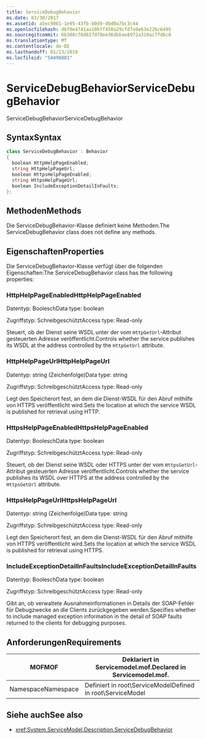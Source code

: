 ```yaml
---
title: ServiceDebugBehavior
ms.date: 03/30/2017
ms.assetid: a5ec9061-1e95-43fb-b0d9-dbd0a7bc3c44
ms.openlocfilehash: d6f0e4741aa10bff450a29cfd7a9e63e226c6495
ms.sourcegitcommit: 6b308cf6d627d78ee36dbbae8972a310ac7fd6c8
ms.translationtype: MT
ms.contentlocale: de-DE
ms.lasthandoff: 01/23/2019
ms.locfileid: "54498881"
---
```

# <a name="servicedebugbehavior"></a><span data-ttu-id="2209c-102">ServiceDebugBehavior</span><span class="sxs-lookup"><span data-stu-id="2209c-102">ServiceDebugBehavior</span></span>
<span data-ttu-id="2209c-103">ServiceDebugBehavior</span><span class="sxs-lookup"><span data-stu-id="2209c-103">ServiceDebugBehavior</span></span>  
  
## <a name="syntax"></a><span data-ttu-id="2209c-104">Syntax</span><span class="sxs-lookup"><span data-stu-id="2209c-104">Syntax</span></span>  
  
```csharp
class ServiceDebugBehavior : Behavior  
{  
  boolean HttpHelpPageEnabled;  
  string HttpHelpPageUrl;  
  boolean HttpsHelpPageEnabled;  
  string HttpsHelpPageUrl;  
  boolean IncludeExceptionDetailInFaults;  
};  
```  
  
## <a name="methods"></a><span data-ttu-id="2209c-105">Methoden</span><span class="sxs-lookup"><span data-stu-id="2209c-105">Methods</span></span>  
 <span data-ttu-id="2209c-106">Die ServiceDebugBehavior-Klasse definiert keine Methoden.</span><span class="sxs-lookup"><span data-stu-id="2209c-106">The ServiceDebugBehavior class does not define any methods.</span></span>  
  
## <a name="properties"></a><span data-ttu-id="2209c-107">Eigenschaften</span><span class="sxs-lookup"><span data-stu-id="2209c-107">Properties</span></span>  
 <span data-ttu-id="2209c-108">Die ServiceDebugBehavior-Klasse verfügt über die folgenden Eigenschaften:</span><span class="sxs-lookup"><span data-stu-id="2209c-108">The ServiceDebugBehavior class has the following properties:</span></span>  
  
### <a name="httphelppageenabled"></a><span data-ttu-id="2209c-109">HttpHelpPageEnabled</span><span class="sxs-lookup"><span data-stu-id="2209c-109">HttpHelpPageEnabled</span></span>  
 <span data-ttu-id="2209c-110">Datentyp: Boolesch</span><span class="sxs-lookup"><span data-stu-id="2209c-110">Data type: boolean</span></span>  
  
 <span data-ttu-id="2209c-111">Zugriffstyp: Schreibgeschützt</span><span class="sxs-lookup"><span data-stu-id="2209c-111">Access type: Read-only</span></span>  
  
 <span data-ttu-id="2209c-112">Steuert, ob der Dienst seine WSDL unter der vom `HttpGetUrl`-Attribut gesteuerten Adresse veröffentlicht.</span><span class="sxs-lookup"><span data-stu-id="2209c-112">Controls whether the service publishes its WSDL at the address controlled by the `HttpGetUrl` attribute.</span></span>  
  
### <a name="httphelppageurl"></a><span data-ttu-id="2209c-113">HttpHelpPageUrl</span><span class="sxs-lookup"><span data-stu-id="2209c-113">HttpHelpPageUrl</span></span>  
 <span data-ttu-id="2209c-114">Datentyp: string (Zeichenfolge)</span><span class="sxs-lookup"><span data-stu-id="2209c-114">Data type: string</span></span>  
  
 <span data-ttu-id="2209c-115">Zugriffstyp: Schreibgeschützt</span><span class="sxs-lookup"><span data-stu-id="2209c-115">Access type: Read-only</span></span>  
  
 <span data-ttu-id="2209c-116">Legt den Speicherort fest, an dem die Dienst-WSDL für den Abruf mithilfe von HTTPS veröffentlicht wird.</span><span class="sxs-lookup"><span data-stu-id="2209c-116">Sets the location at which the service WSDL is published for retrieval using HTTP.</span></span>  
  
### <a name="httpshelppageenabled"></a><span data-ttu-id="2209c-117">HttpsHelpPageEnabled</span><span class="sxs-lookup"><span data-stu-id="2209c-117">HttpsHelpPageEnabled</span></span>  
 <span data-ttu-id="2209c-118">Datentyp: Boolesch</span><span class="sxs-lookup"><span data-stu-id="2209c-118">Data type: boolean</span></span>  
  
 <span data-ttu-id="2209c-119">Zugriffstyp: Schreibgeschützt</span><span class="sxs-lookup"><span data-stu-id="2209c-119">Access type: Read-only</span></span>  
  
 <span data-ttu-id="2209c-120">Steuert, ob der Dienst seine WSDL oder HTTPS unter der vom `HttpsGetUrl`-Attribut gesteuerten Adresse veröffentlicht.</span><span class="sxs-lookup"><span data-stu-id="2209c-120">Controls whether the service publishes its WSDL over HTTPS at the address controlled by the `HttpsGetUrl` attribute.</span></span>  
  
### <a name="httpshelppageurl"></a><span data-ttu-id="2209c-121">HttpsHelpPageUrl</span><span class="sxs-lookup"><span data-stu-id="2209c-121">HttpsHelpPageUrl</span></span>  
 <span data-ttu-id="2209c-122">Datentyp: string (Zeichenfolge)</span><span class="sxs-lookup"><span data-stu-id="2209c-122">Data type: string</span></span>  
  
 <span data-ttu-id="2209c-123">Zugriffstyp: Schreibgeschützt</span><span class="sxs-lookup"><span data-stu-id="2209c-123">Access type: Read-only</span></span>  
  
 <span data-ttu-id="2209c-124">Legt den Speicherort fest, an dem die Dienst-WSDL für den Abruf mithilfe von HTTPS veröffentlicht wird.</span><span class="sxs-lookup"><span data-stu-id="2209c-124">Sets the location at which the service WSDL is published for retrieval using HTTPS.</span></span>  
  
### <a name="includeexceptiondetailinfaults"></a><span data-ttu-id="2209c-125">IncludeExceptionDetailInFaults</span><span class="sxs-lookup"><span data-stu-id="2209c-125">IncludeExceptionDetailInFaults</span></span>  
 <span data-ttu-id="2209c-126">Datentyp: Boolesch</span><span class="sxs-lookup"><span data-stu-id="2209c-126">Data type: boolean</span></span>  
  
 <span data-ttu-id="2209c-127">Zugriffstyp: Schreibgeschützt</span><span class="sxs-lookup"><span data-stu-id="2209c-127">Access type: Read-only</span></span>  
  
 <span data-ttu-id="2209c-128">Gibt an, ob verwaltete Ausnahmeinformationen in Details der SOAP-Fehler für Debugzwecke an die Clients zurückgegeben werden.</span><span class="sxs-lookup"><span data-stu-id="2209c-128">Specifies whether to include managed exception information in the detail of SOAP faults returned to the clients for debugging purposes.</span></span>  
  
## <a name="requirements"></a><span data-ttu-id="2209c-129">Anforderungen</span><span class="sxs-lookup"><span data-stu-id="2209c-129">Requirements</span></span>  
  
|<span data-ttu-id="2209c-130">MOF</span><span class="sxs-lookup"><span data-stu-id="2209c-130">MOF</span></span>|<span data-ttu-id="2209c-131">Deklariert in Servicemodel.mof.</span><span class="sxs-lookup"><span data-stu-id="2209c-131">Declared in Servicemodel.mof.</span></span>|  
|---------|-----------------------------------|  
|<span data-ttu-id="2209c-132">Namespace</span><span class="sxs-lookup"><span data-stu-id="2209c-132">Namespace</span></span>|<span data-ttu-id="2209c-133">Definiert in root\ServiceModel</span><span class="sxs-lookup"><span data-stu-id="2209c-133">Defined in root\ServiceModel</span></span>|  
  
## <a name="see-also"></a><span data-ttu-id="2209c-134">Siehe auch</span><span class="sxs-lookup"><span data-stu-id="2209c-134">See also</span></span>
- <xref:System.ServiceModel.Description.ServiceDebugBehavior>
